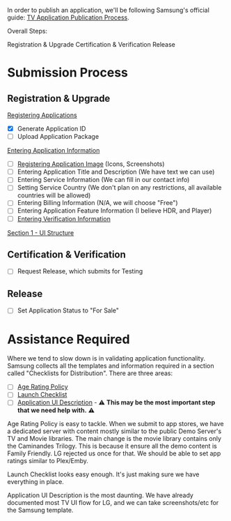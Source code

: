In order to publish an application, we'll be following Samsung's official guide: [TV Application Publication Process](https://developer.samsung.com/tv-seller-office/guides/applications/tv-app-publication-process.html).

Overall Steps:

Registration & Upgrade
Certification & Verification
Release


# Submission Process
## Registration & Upgrade

[Registering Applications](https://developer.samsung.com/tv-seller-office/guides/applications/registering-application.html)
- [X] Generate Application ID
- [ ] Upload Application Package

[Entering Application Information](https://developer.samsung.com/tv-seller-office/guides/applications/entering-application-information.html)
- [ ] [Registering Application Image](https://developer.samsung.com/tv-seller-office/guides/applications/entering-application-information.html#Registering-Application-Image) (Icons, Screenshots)
- [ ] Entering Application Title and Description (We have text we can use)
- [ ] Entering Service Information (We can fill in our contact info)
- [ ] Setting Service Country (We don't plan on any restrictions, all available countries will be allowed)
- [ ] Entering Billing Information (N/A, we will choose "Free")
- [ ] Entering Application Feature Information (I believe HDR, and Player)
- [ ] [Entering Verification Information](https://developer.samsung.com/tv-seller-office/guides/applications/entering-application-information.html#Entering-Verification-Information)

[Section 1 - UI Structure](/docs/App-UI-Description/1-UI-Structure/README.md)

## Certification & Verification

- [ ] Request Release, which submits for Testing

      
## Release

- [ ] Set Application Status to "For Sale"


# Assistance Required
Where we tend to slow down is in validating application functionality. Samsung collects all the templates and information required in a section called "Checklists for Distribution". There are three areas:

- [ ] [Age Rating Policy](https://developer.samsung.com/tv-seller-office/checklists-for-distribution/age-rating.html)
- [ ] [Launch Checklist](https://developer.samsung.com/tv-seller-office/checklists-for-distribution/launch-checklist.html)
- [ ] [Application UI Description](https://developer.samsung.com/tv-seller-office/checklists-for-distribution/application-ui-description.html) - ⚠️ **This may be the most important step that we need help with.** ⚠️

Age Rating Policy is easy to tackle. When we submit to app stores, we have a dedicated server with content mostly similar to the public Demo Server's TV and Movie libraries. The main change is the movie library contains only the Caminandes Trilogy. This is because it ensure all the demo content is Family Friendly. LG rejected us once for that. We should be able to set app ratings similar to Plex/Emby.

Launch Checklist looks easy enough. It's just making sure we have everything in place.

Application UI Description is the most daunting. We have already documented most TV UI flow for LG, and we can take screenshots/etc for the Samsung template.